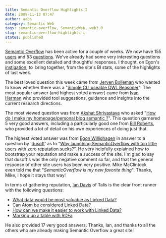 ```yaml
---
title: Semantic Overflow Highlights I
date: 2009-11-13 07:47
author: aabs
category: Semantic Web
tags: semantic-overflow, SemanticWeb, web3.0
slug: semantic-overflow-highlights-i
status: published
---
```


[Semantic Overflow](http://www.semanticoverflow.com/) has been active for a couple of weeks. We now have 155 [users](http://www.semanticoverflow.com/users) and 53 [questions](http://www.semanticoverflow.com/questions). We've already had some very interesting questions and some excellent detailed and thoughtful responses. I thought, on Egon's [instigation](http://www.semanticoverflow.com/questions/245/who-set-up-this-website-and-how-can-we-reach-him-her), to  bring together, from the site's BI stats, some of the highlights of last week.

The best loved question this week came from [Jerven Bolleman](http://www.semanticoverflow.com/users/12/jerven) who wanted to know whether there was a "[Simple CLI useable OWL Reasoner](http://www.semanticoverflow.com/questions/235/simple-cli-useable-owl-reasoner)". The most popular answer (and highest voted answer) came from [Ivan Herman](http://www.semanticoverflow.com/users/140/ivan) who provided tool suggestions, guidance and insights into the current research directions.

The most viewed question was from [Akshat Shrivastava](http://www.semanticoverflow.com/users/79/patternexon) who asked "[How do I make my homepage/personal blog semantic ?](http://www.semanticoverflow.com/questions/228/how-do-i-make-my-homepage-personal-blog-semantic)". This question garnered 5 very good answers, including a particularly good one from [Bill Roberts](http://www.semanticoverflow.com/users/69/billroberts), who provided a lot of detail on his own experiences of doing just that.

The highest voted answer was from [Egon Willighagen](http://www.semanticoverflow.com/users/103/egon-willighagen) in answer to a question by '[dusoft](http://www.semanticoverflow.com/users/61/dusoft)' as to "[Why launching SemanticOverflow with too little users with zero reputation sucks?"](http://www.semanticoverflow.com/questions/203/why-launching-semanticoverflow-with-too-little-users-with-zero-reputation-sucks). He very helpfully explained how to bootstrap your reputation and make a success of the site. I'm glad to say that dusoft's was the only negative comment so far, and that the general response of other site users has been very positive. Mike McClintock even told me that "*SemanticOverflow is my new favorite thing*". Thanks, Mike, I hope it stays that way!

In terms of gathering reputation, [Ian Davis](http://www.semanticoverflow.com/users/56/ian-davis) of Talis is the clear front runner with the following questions:

-   [What data would be most valuable as Linked Data?](http://www.semanticoverflow.com/questions/64/what-data-would-be-most-valuable-as-linked-data)
-   [Can Atom be considered Linked Data?](http://www.semanticoverflow.com/questions/193/can-atom-be-considered-linked-data)
-   [How can we make it easier to work with Linked Data?](http://www.semanticoverflow.com/questions/94/how-can-we-make-it-easier-to-work-with-linked-data)
-   [Marking up a table with RDFa](http://www.semanticoverflow.com/questions/182/marking-up-a-table-with-rdfa)

He also provided 17 very good answers. Thanks, Ian, and thanks to all the others who are already making Semantic Overflow a great site!
